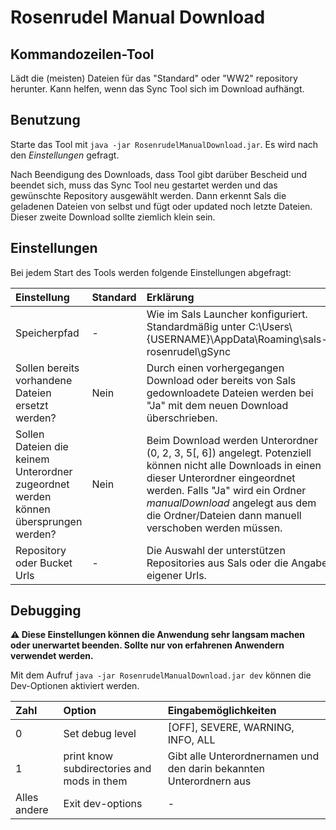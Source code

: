 # Rosenrudel Manual Download

## Kommandozeilen-Tool

Lädt die (meisten) Dateien für das "Standard" oder "WW2" repository herunter. Kann helfen, wenn das Sync Tool sich im Download aufhängt.

## Benutzung
Starte das Tool mit `java -jar RosenrudelManualDownload.jar`. Es wird nach den *Einstellungen* gefragt.

Nach Beendigung des Downloads, dass Tool gibt darüber Bescheid und beendet sich, muss das Sync Tool neu gestartet werden und das gewünschte Repository ausgewählt werden.
Dann erkennt Sals die geladenen Dateien von selbst und fügt oder updated noch letzte Dateien. Dieser zweite Download sollte ziemlich klein sein.

## Einstellungen
Bei jedem Start des Tools werden folgende Einstellungen abgefragt:

| Einstellung | Standard | Erklärung |
| :---------- | :------- | :-------- |
| Speicherpfad  | - | Wie im Sals Launcher konfiguriert. Standardmäßig unter C:\Users\\{USERNAME}\AppData\Roaming\sals-rosenrudel\gSync |
| Sollen bereits vorhandene Dateien ersetzt werden? | Nein | Durch einen vorhergegangen Download oder bereits von Sals gedownloadete Dateien werden bei "Ja" mit dem neuen Download überschrieben. |
| Sollen Dateien die keinem Unterordner zugeordnet werden können übersprungen werden? | Nein | Beim Download werden Unterordner (0, 2, 3, 5[, 6]) angelegt. Potenziell können nicht alle Downloads in einen dieser Unterordner eingeordnet werden. Falls "Ja" wird ein Ordner *manualDownload* angelegt aus dem die Ordner/Dateien dann manuell verschoben werden müssen. |
| Repository oder Bucket Urls | - | Die Auswahl der unterstützen Repositories aus Sals oder die Angabe eigener Urls.

## Debugging
**:warning: Diese Einstellungen können die Anwendung sehr langsam machen oder unerwartet beenden. Sollte nur von erfahrenen Anwendern verwendet werden.**

Mit dem Aufruf `java -jar RosenrudelManualDownload.jar dev` können die Dev-Optionen aktiviert werden.

| Zahl | Option | Eingabemöglichkeiten |
| :--- | :---------- | :-------- |
| 0 | Set debug level | [OFF], SEVERE, WARNING, INFO, ALL |
| 1 | print know subdirectories and mods in them | Gibt alle Unterordnernamen und den darin bekannten Unterordnern aus |
| Alles andere | Exit dev-options | - |
